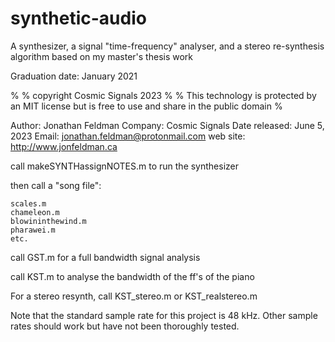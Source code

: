 # synthetic-audio

A synthesizer, a signal "time-frequency" analyser, and a stereo re-synthesis algorithm based on my master's thesis work

Graduation date: January 2021

%
% copyright Cosmic Signals 2023
%
% This technology is protected by an MIT license but is free to use and share in the public domain
%

Author: Jonathan Feldman
Company: Cosmic Signals
Date released: June 5, 2023
Email: jonathan.feldman@protonmail.com
web site: http://www.jonfeldman.ca


call makeSYNTHassignNOTES.m to run the synthesizer

then call a "song file":

    scales.m
    chameleon.m
    blowininthewind.m
    pharawei.m
    etc.

call GST.m for a full bandwidth signal analysis

call KST.m to analyse the bandwidth of the ff's of the piano


For a stereo resynth, call KST_stereo.m or KST_realstereo.m


Note that the standard sample rate for this project is 48 kHz.  Other sample rates should work but have not been thoroughly tested.


